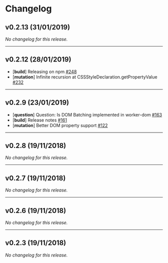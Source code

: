 # Changelog

## v0.2.13 (31/01/2019)
*No changelog for this release.*

---

## v0.2.12 (28/01/2019)
- [**build**] Releasing on npm [#248](https://github.com/ampproject/worker-dom/issues/248)
- [**mutation**] Infinite recursion at CSSStyleDeclaration.getPropertyValue [#232](https://github.com/ampproject/worker-dom/issues/232)

---

## v0.2.9 (23/01/2019)
- [**question**] Question: Is DOM Batching implemented in worker-dom [#163](https://github.com/ampproject/worker-dom/issues/163)
- [**build**] Release notes [#161](https://github.com/ampproject/worker-dom/issues/161)
- [**mutation**] Better DOM property support [#122](https://github.com/ampproject/worker-dom/issues/122)

---

## v0.2.8 (19/11/2018)
*No changelog for this release.*

---

## v0.2.7 (19/11/2018)
*No changelog for this release.*

---

## v0.2.6 (19/11/2018)
*No changelog for this release.*

---

## v0.2.3 (19/11/2018)
*No changelog for this release.*
